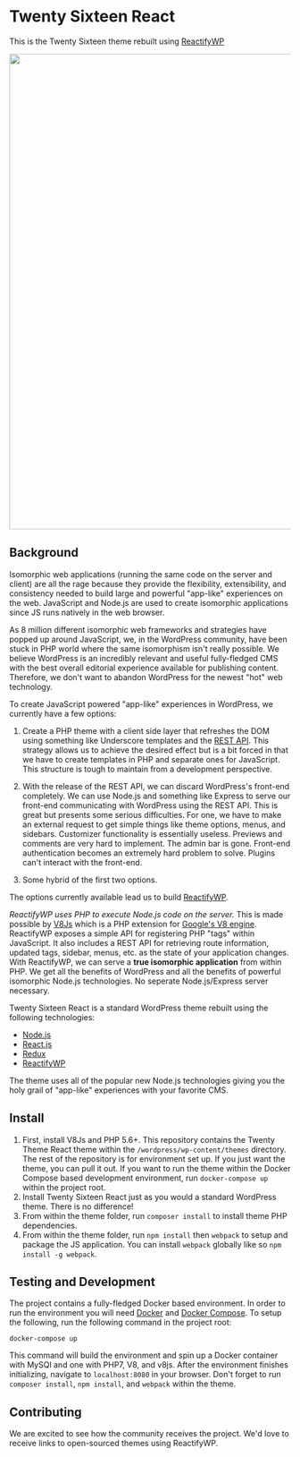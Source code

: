 # Twenty Sixteen React

This is the Twenty Sixteen theme rebuilt using [ReactifyWP](https://github.com/10up/reactifywp/)

<p align="center">
<a href="http://10up.com/contact/"><img src="https://10updotcom-wpengine.s3.amazonaws.com/uploads/2016/10/10up-Github-Banner.png" width="850"></a>
</p>

## Background

Isomorphic web applications (running the same code on the server and client) are all the rage because they provide the flexibility, extensibility, and consistency needed to build large and powerful "app-like" experiences on the web. JavaScript and Node.js are used to create isomorphic applications since JS runs natively in the web browser.

As 8 million different isomorphic web frameworks and strategies have popped up around JavaScript, we, in the WordPress community, have been stuck in PHP world where the same isomorphism isn't really possible. We believe WordPress is an incredibly relevant and useful fully-fledged CMS with the best overall editorial experience available for publishing content. Therefore, we don't want to abandon WordPress for the newest "hot" web technology.

To create JavaScript powered "app-like" experiences in WordPress, we currently have a few options:

1. Create a PHP theme with a client side layer that refreshes the DOM using something like Underscore templates and the [REST API](http://v2.wp-api.org/). This strategy allows us to achieve the desired effect but is a bit forced in that we have to create templates in PHP and separate ones for JavaScript. This structure is tough to maintain from a development perspective.

2. With the release of the REST API, we can discard WordPress's front-end completely. We can use Node.js and something like Express to serve our front-end communicating with WordPress using the REST API. This is great but presents some serious difficulties. For one, we have to make an external request to get simple things like theme options, menus, and sidebars. Customizer functionality is essentially useless. Previews and comments are very hard to implement. The admin bar is gone. Front-end authentication becomes an extremely hard problem to solve. Plugins can't interact with the front-end.

3. Some hybrid of the first two options.

The options currently available lead us to build [ReactifyWP](https://github.com/10up/reactifywp/).

*ReactifyWP uses PHP to execute Node.js code on the server.* This is made possible by [V8Js](https://github.com/phpv8/v8js) which is a PHP extension for [Google's V8 engine](https://developers.google.com/v8/). ReactifyWP exposes a simple API for registering PHP "tags" within JavaScript. It also includes a REST API for retrieving route information, updated tags, sidebar, menus, etc. as the state of your application changes. With ReactifyWP, we can serve a __true isomorphic application__ from within PHP. We get all the benefits of WordPress and all the benefits of powerful isomorphic Node.js technologies. No seperate Node.js/Express server necessary.

Twenty Sixteen React is a standard WordPress theme rebuilt using the following technologies:
* [Node.js](https://nodejs.org/)
* [React.js](https://facebook.github.io/react/)
* [Redux](http://redux.js.org/docs/introduction/)
* [ReactifyWP](https://github.com/tlovett1/reactifywp/)

The theme uses all of the popular new Node.js technologies giving you the holy grail of "app-like" experiences with your favorite CMS.

## Install

1. First, install V8Js and PHP 5.6+. This repository contains the Twenty Theme React theme within the `/wordpress/wp-content/themes` directory. The rest of the repository is for environment set up. If you just want the theme, you can pull it out. If you want to run the theme within the Docker Compose based development environment, run `docker-compose up` within the project root.
2. Install Twenty Sixteen React just as you would a standard WordPress theme. There is no difference!
3. From within the theme folder, run `composer install` to install theme PHP dependencies.
4. From within the theme folder, run `npm install` then `webpack` to setup and package the JS application. You can install `webpack` globally like so `npm install -g webpack`.

## Testing and Development

The project contains a fully-fledged Docker based environment. In order to run the environment you will need [Docker](https://www.docker.com/) and [Docker Compose](https://docs.docker.com/compose/). To setup the following, run the following command in the project root:

`docker-compose up`

This command will build the environment and spin up a Docker container with MySQl and one with PHP7, V8, and v8js. After the environment finishes initializing, navigate to `localhost:8080` in your browser. Don't forget to run `composer install`, `npm install`, and `webpack` within the theme.

## Contributing

We are excited to see how the community receives the project. We'd love to receive links to open-sourced themes using ReactifyWP.

